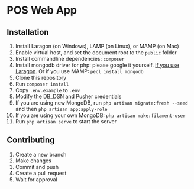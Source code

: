 # POS Web App

## Installation
1. Install Laragon (on Windows), LAMP (on Linux), or MAMP (on Mac)
2. Enable virtual host, and set the document root to the `public` folder
3. Install commandline dependencies: `composer`
4. Install mongodb driver for php: please google it yourself. [If you use Laragon](https://www.kreaweb.be/laragon-add-mongodb/). Or if you use MAMP: `pecl install mongodb`
5. Clone this repository
6. Run `composer install`
7. Copy `.env.example` to `.env`
8. Modify the DB_DSN and Pusher credentials
9. If you are using new MongoDB, run `php artisan migrate:fresh --seed` and then `php artisan app:apply-role`
10. If you are using your own MongoDB: `php artisan make:filament-user`
11. Run `php artisan serve` to start the server

## Contributing
1. Create a new branch
2. Make changes
3. Commit and push
4. Create a pull request
5. Wait for approval
